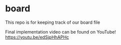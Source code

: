 # board
This repo is for keeping track of our board file

Final implementation video can be found on YouTube! 
https://youtu.be/edSjpHhAPHc
